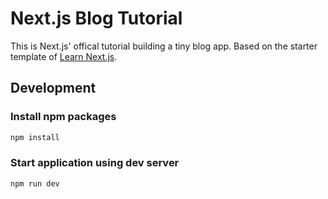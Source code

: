 # Next.js Blog Tutorial

This is Next.js' offical tutorial building a tiny blog app.
Based on the starter template of [Learn Next.js](https://nextjs.org/learn).

## Development

### Install npm packages

```ZSH
npm install
```

### Start application using dev server

```ZSH
npm run dev
```
